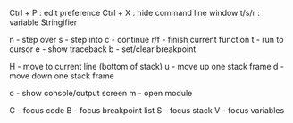 
Ctrl + P :  edit preference
Ctrl + X :  hide command line window
t/s/r    :  variable Stringifier

n - step over
s - step into
c - continue
r/f - finish current function
t - run to cursor
e - show traceback 
b - set/clear breakpoint

H - move to current line (bottom of stack)
u - move up one stack frame
d - move down one stack frame


o - show console/output screen
m - open module



C - focus code
B - focus breakpoint list
S - focus stack
V - focus variables


